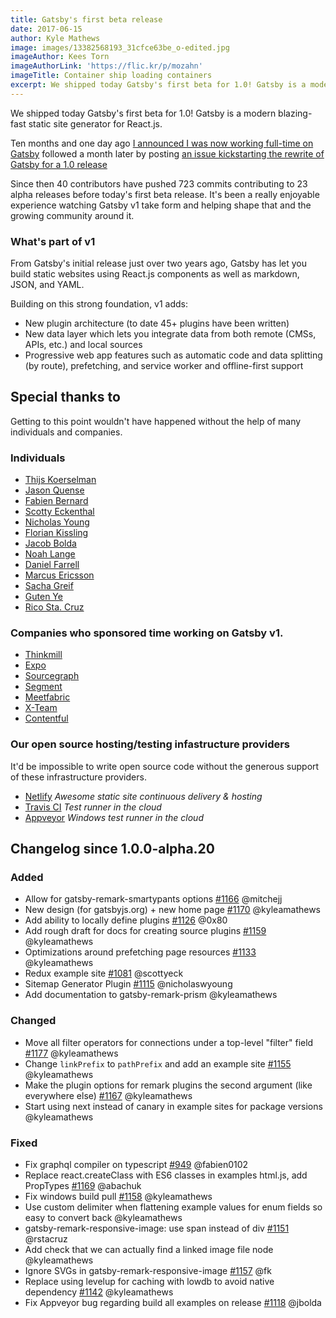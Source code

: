 ```yaml
---
title: Gatsby's first beta release
date: 2017-06-15
author: Kyle Mathews
image: images/13382568193_31cfce63be_o-edited.jpg
imageAuthor: Kees Torn
imageAuthorLink: 'https://flic.kr/p/mozahn'
imageTitle: Container ship loading containers
excerpt: We shipped today Gatsby's first beta for 1.0! Gatsby is a modern blazing-fast static site generator for React.js…
---
```

We shipped today Gatsby's first beta for 1.0! Gatsby is a modern blazing-fast static site generator for React.js.

Ten months and one day ago [I announced I was now working full-time on Gatsby](https://www.bricolage.io/gatsby-open-source-work/) followed a month later by posting [an issue kickstarting the rewrite of Gatsby for a 1.0 release](https://github.com/gatsbyjs/gatsby/issues/419)

Since then 40 contributors have pushed 723 commits contributing to 23 alpha releases before today's first beta release. It's been a really enjoyable experience watching Gatsby v1 take form and helping shape that and the growing community around it.

### What's part of v1

From Gatsby's initial release just over two years ago, Gatsby has let you build static websites using React.js components as well as markdown, JSON, and YAML.

Building on this strong foundation, v1 adds:

* New plugin architecture (to date 45+ plugins have been written)
* New data layer which lets you integrate data from both remote (CMSs, APIs, etc.) and local sources
* Progressive web app features such as automatic code and data splitting (by route), prefetching, and service worker and offline-first support

## Special thanks to

Getting to this point wouldn't have happened without the help of many individuals and companies.

### Individuals

* [Thijs Koerselman](https://github.com/0x80)
* [Jason Quense](https://github.com/jquense)
* [Fabien Bernard](https://github.com/fabien0102)
* [Scotty Eckenthal](https://github.com/scottyeck)
* [Nicholas Young](https://github.com/nicholaswyoung)
* [Florian Kissling](https://github.com/fk)
* [Jacob Bolda](https://github.com/jbolda)
* [Noah Lange](https://github.com/noahlange)
* [Daniel Farrell](https://github.com/danielfarrell)
* [Marcus Ericsson](https://github.com/mericsson)
* [Sacha Greif](https://github.com/SachaG)
* [Guten Ye](https://github.com/gutenye)
* [Rico Sta. Cruz](https://github.com/rstacruz)

### Companies who sponsored time working on Gatsby v1.

* [Thinkmill](https://www.thinkmill.com.au/)
* [Expo](https://expo.io/)
* [Sourcegraph](https://about.sourcegraph.com/)
* [Segment](https://segment.com)
* [Meetfabric](https://meetfabric.com/)
* [X-Team](https://x-team.com/)
* [Contentful](https://www.contentful.com/)

### Our open source hosting/testing infastructure providers

It'd be impossible to write open source code without the generous support of these infrastructure providers.

* [Netlify](https://www.netlify.com/) *Awesome static site continuous delivery & hosting*
* [Travis CI](https://travis-ci.org) *Test runner in the cloud*
* [Appveyor](https://www.appveyor.com/) *Windows test runner in the cloud*

## Changelog since 1.0.0-alpha.20

### Added

* Allow for gatsby-remark-smartypants options [#1166](https://github.com/gatsbyjs/gatsby/pull/1166) @mitchejj
* New design (for gatsbyjs.org) + new home page [#1170](https://github.com/gatsbyjs/gatsby/pull/1170) @kyleamathews
* Add ability to locally define plugins [#1126](https://github.com/gatsbyjs/gatsby/pull/1126) @0x80
* Add rough draft for docs for creating source plugins [#1159](https://github.com/gatsbyjs/gatsby/pull/1159) @kyleamathews
* Optimizations around prefetching page resources [#1133](https://github.com/gatsbyjs/gatsby/pull/1133) @kyleamathews
* Redux example site [#1081](https://github.com/gatsbyjs/gatsby/pull/1081) @scottyeck
* Sitemap Generator Plugin [#1115](https://github.com/gatsbyjs/gatsby/pull/1115) @nicholaswyoung
* Add documentation to gatsby-remark-prism @kyleamathews

### Changed

* Move all filter operators for connections under a top-level "filter" field [#1177](https://github.com/gatsbyjs/gatsby/pull/1177) @kyleamathews
* Change `linkPrefix` to `pathPrefix` and add an example site [#1155](https://github.com/gatsbyjs/gatsby/pull/1155) @kyleamathews
* Make the plugin options for remark plugins the second argument (like everywhere else) [#1167](https://github.com/gatsbyjs/gatsby/pull/1167) @kyleamathews
* Start using next instead of canary in example sites for package versions @kyleamathews

### Fixed

* Fix graphql compiler on typescript [#949](https://github.com/gatsbyjs/gatsby/pull/949) @fabien0102
* Replace react.createClass with ES6 classes in examples html.js, add PropTypes [#1169](https://github.com/gatsbyjs/gatsby/pull/1169) @abachuk
* Fix windows build pull [#1158](https://github.com/gatsbyjs/gatsby/pull/1158) @kyleamathews
* Use custom delimiter when flattening example values for enum fields so easy to convert back @kyleamathews
* gatsby-remark-responsive-image: use span instead of div [#1151](https://github.com/gatsbyjs/gatsby/pull/1151) @rstacruz
* Add check that we can actually find a linked image file node @kyleamathews
* Ignore SVGs in gatsby-remark-responsive-image [#1157](https://github.com/gatsbyjs/gatsby/pull/1157) @fk
* Replace using levelup for caching with lowdb to avoid native dependency [#1142](https://github.com/gatsbyjs/gatsby/pull/1142) @kyleamathews
* Fix Appveyor bug regarding build all examples on release [#1118](https://github.com/gatsbyjs/gatsby/pull/1118) @jbolda